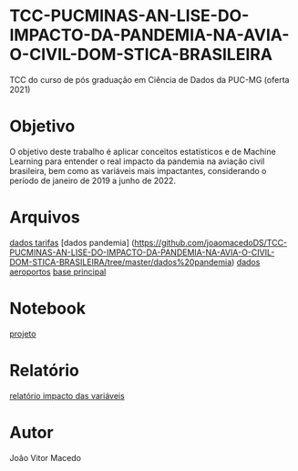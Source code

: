# TCC-PUCMINAS-AN-LISE-DO-IMPACTO-DA-PANDEMIA-NA-AVIA-O-CIVIL-DOM-STICA-BRASILEIRA
TCC do curso de pós graduação em Ciência de Dados da PUC-MG (oferta 2021)
# Objetivo
O objetivo deste trabalho é aplicar conceitos estatísticos e de Machine Learning para entender o real impacto da pandemia na aviação civil brasileira, bem como as variáveis mais impactantes, considerando o período de janeiro de 2019 a junho de 2022.

# Arquivos
 [dados tarifas](https://github.com/joaomacedoDS/TCC-PUCMINAS-AN-LISE-DO-IMPACTO-DA-PANDEMIA-NA-AVIA-O-CIVIL-DOM-STICA-BRASILEIRA/tree/master/dados%20tarifas)
 [dados pandemia] (https://github.com/joaomacedoDS/TCC-PUCMINAS-AN-LISE-DO-IMPACTO-DA-PANDEMIA-NA-AVIA-O-CIVIL-DOM-STICA-BRASILEIRA/tree/master/dados%20pandemia)
 [dados aeroportos](https://github.com/joaomacedoDS/TCC-PUCMINAS-AN-LISE-DO-IMPACTO-DA-PANDEMIA-NA-AVIA-O-CIVIL-DOM-STICA-BRASILEIRA/tree/master/dados%20aeroportos)
 [base principal](https://github.com/joaomacedoDS/TCC-PUCMINAS-AN-LISE-DO-IMPACTO-DA-PANDEMIA-NA-AVIA-O-CIVIL-DOM-STICA-BRASILEIRA/tree/master/dados%20aeroportos)

 # Notebook
 [projeto](https://github.com/joaomacedoDS/TCC-PUCMINAS-AN-LISE-DO-IMPACTO-DA-PANDEMIA-NA-AVIA-O-CIVIL-DOM-STICA-BRASILEIRA/blob/master/TCC_PUCMG_Jo%C3%A3o_Vitor_Macedo.ipynb)

# Relatório
[relatório impacto das variáveis](relatorio_impacto_das_variaveis.html)
# Autor
João Vitor Macedo
